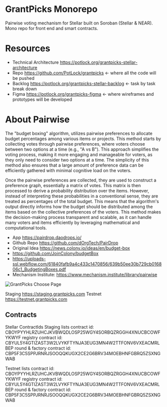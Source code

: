 # GrantPicks Monorepo

Pairwise voting mechanism for Stellar built on Soroban (Stellar & NEAR). Mono repo for front end and smart contracts.

# Resources

- Technical Architecture https://potlock.org/grantpicks-stellar-architecture
- Repo https://github.com/PotLock/grantpicks <- where all the code will be pushed
- Backlog https://potlock.org/grantpicks-stellar-backlog <- task by task break down
- Figma https://potlock.org/grantpicks-figma <- where wireframes and prototypes will be developed

# About Pairwise

The "budget boxing" algorithm, utilizes pairwise preferences to allocate budget percentages among various items or projects. This method starts by collecting votes through pairwise preferences, where voters choose between two options at a time (e.g., "A vs B"). This approach simplifies the voting process, making it more engaging and manageable for voters, as they only need to consider two options at a time. The simplicity of this method also ensures that a large amount of preference data can be efficiently gathered with minimal cognitive load on the voters.

Once the pairwise preferences are collected, they are used to construct a preference graph, essentially a matrix of votes. This matrix is then processed to derive a probability distribution over the items. However, instead of interpreting these probabilities in a conventional sense, they are treated as percentages of the total budget. This means that the algorithm's output directly informs how the budget should be distributed among the items based on the collective preferences of the voters. This method makes the decision-making process transparent and scalable, as it can handle many voters and items efficiently by leveraging mathematical and computational tools.

- App https://pairdrop.daodrops.io/
- Github Repo https://github.com/dOrgTech/PairDrop
- Original Idea https://news.colony.io/ideas/en/budget-box
- https://github.com/JoinColony/budgetBox
- https://uploads-ssl.webflow.com/61840fafb9a4c433c1470856/639b50ee30b729cb016806c1_BudgetingBoxes.pdf
- Mechanism Institute: https://www.mechanism.institute/library/pairwise

![GrantPicks Choose Page](https://github.com/PotLock/grantpicks/assets/45281667/50c21f90-8d91-436c-b96f-cff0b5950f67)

Staging https://staging.grantpicks.com
Testnet https://testnet.grantpicks.com

## Contracts

Stellar ContractIds Staging
lists contract id: CBOYPYYHLRZUHCJKVBWQDLOSP25WGY4SORBQZRGGH4XNUCBCOWFYKWYF
registry contract id: CBYUL5Y4GTIZAST3W2LVYKFTYNJA3EUG3MN4W2TTFONV6VXEACMRLBEP
round & factory contract id: CBP5F3C5SPPJRNRJSOOQQKUGX2CE2G6BRV34MOEBHNFGBRQ5ZSXNGWAB

Testnet
lists contract id: CBOYPYYHLRZUHCJKVBWQDLOSP25WGY4SORBQZRGGH4XNUCBCOWFYKWYF
registry contract id: CBYUL5Y4GTIZAST3W2LVYKFTYNJA3EUG3MN4W2TTFONV6VXEACMRLBEP
round & factory contract id: CBP5F3C5SPPJRNRJSOOQQKUGX2CE2G6BRV34MOEBHNFGBRQ5ZSXNGWAB
